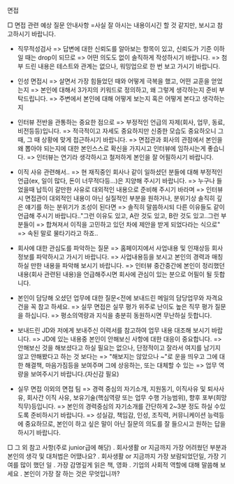 면접


□ 면접 관련 예상 질문 안내사항
=사실 잘 아시는 내용이시긴 할 것 같지만, 보시고 참고하시기 바랍니다.

- 직무적성검사
=> 답변에 대한 신뢰도를 알아보는 항목이 있고, 신뢰도가 기준 이하일 때는 drop이 되므로
=> 어떤 의도도 없이 솔직하게 작성하시기 바랍니다.
=> 첨부 드린 내용은 테스트와 관계는 없으나, 워밍업으로 한 번 보고 가시기 바랍니다.

- 인성 면접시
=> 살면서 가장 힘들었던 때와 어떻게 극복을 했고, 어떤 교훈을 얻었는지
=> 본인에 대해서 3가지의 키워드로 정의하고, 왜 그렇게 생각하는지 준비 부탁드립니다.
=> 주변에서 본인에 대해 어떻게 보는지 혹은 어떻게 본다고 생각하는지

- 인터뷰 전반을 관통하는 중요한 점으로
=> 부정적인 언급의 자제(회사, 업무, 동료, 비전등등)입니다. 
=> 적극적이고 자세도 중요하지만 신중한 모습도 중요하오니 그 때, 그 때 상황에 맞게 접근하시기 바랍니다.
=> 면접관과 회사의 관점에서 본인을 왜 뽑아야 되는지에 대한 본인스스로 확신을 가지시고 인터뷰에 임하시는게 좋습니다.
=> 인터뷰는 연기라 생각하시고 철저하게 본인을 잘 어필하시기 바랍니다.

- 이직 사유 관련해서..
=> 현 재직중인 회사나 같이 일하셨던 분들에 대해 부정적인 언급(ex, 일이 많다, 돈이 너무적다등...)은 지양해 주시기 바랍니다.
=> 누구나 들었을때 납득이 갈만한 사유로 대외적인 내용으로 준비해 주시기 바라며
=> 인터뷰시 면접관이 대외적인 내용이 아닌 실질적인 부분을 원하거나, 분위기상 솔직히 깊은 얘기를 하는 분위기가 조성이 된다면
=> 솔직히 말씀하시되 다른 이유들도 같이 언급해 주시기 바랍니다.."그런 이유도 있고, A란 것도 있고, B란 것도 있고..그런 부분들이 
=> 합쳐져서 이직을 고민하고 있던 차에 제안을 받게 되었다라는 식으로" => 속된 말로 물타기라고 하죠..

- 회사에 대한 관심도를 파악하는 질문
=> 홈페이지에서 사업내용 및 인재상등 회사정보를 파악하시고 가시기 바랍니다.
=> 사업내용등을 보시고 본인의 경력과 매칭하실 만한 내용을 파악해 보시기 바랍니다.
=> 인터뷰 중간중간에 본인이 정리했던 내용(회사 관련된 내용)을 언급해주시면 회사에 관심이 있는 분으로 어필이 될 듯합니다.

- 본인이 담당해 오셨던 업무에 대한 질문<전에 보내드린 메일의 담당업무와 자격요건을 꼭 참고 하세요.
=> 실무 면접은 실무 평가 위주로 난이도 높은 직무 평가 질문을 하십니다. 
=> 평소의역량과 지식을 충분히 동원하시면 무난하실 듯합니다.

- 보내드린 JD와 저에게 보내주신 이력서를 참고하여 업무 내용 대조해 보시기 바랍니다.
=> JD에 있는 내용중 본인이 안해보신 사항에 대한 대응이 중요합니다.
=> 안해보신 것을 해보셨다고 하실 필요는 없으나, 단정적이고 잘라서 여지를 남기지 않고 안해봤다고 하는 것 보다는
=> "해보지는 않았으나 ~"로 운을 띄우고 그에 대한 해결책, 마음가짐등을 보여주며 그에 상응하는, 또는 대체할 수 있는
=> 업무 역량을 보여주시기 바랍니다.(자신감 필요)

- 실무 면접 이외의 면접 팀
          => 경력 중심의 자기소개, 지원동기, 이직사유 및 퇴사사유, 회사간 이직 사유, 보유기술(핵심역량 또는 업무 수행 가능범위), 향후 포부(희망직무)등입니다.
          => 본인의 경력중심의 자기소개를 간단하게 2~3분 정도 하실 수있도록 준비하시기 바랍니다.
          => 성실감, 책임감, 인성, 조직력, 커뮤니케이션 능력등에 중요하므로, 본인이 하고 싶은 말이 아닌 질문의 의도를 잘 들으시고 원하는 답을 하시기 바랍니다.

□ 그 외 참고 사항(주로 junior급에 해당)
. 회사생활 or 지금까지 가장 어려웠던 부분과 본인의 생각 및 대처법은 어땠나요?
. 회사생활 or 지금까지 가장 보람되었던일, 가장 기여를 많이 했던 일
. 가장 감명깊게 읽은 책, 영화
. 기업의 사회적 역할에 대해 말씀해 보세요
. 본인이 가장 잘 하는 것은 무엇입니까?